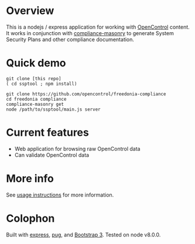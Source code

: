 # Overview

This is a nodejs / express application for working with [OpenControl] content.
It works in conjunction with [compliance-masonry] to generate
System Security Plans and other compliance documentation.

# Quick demo

```/bin/sh
git clone [this repo]
( cd ssptool ; npm install)

git clone https://github.com/opencontrol/freedonia-compliance
cd freedonia compliance
compliance-masonry get
node /path/to/ssptool/main.js server
```

# Current features

- Web application for browsing raw OpenControl data
- Can validate OpenControl data

# More info

See [usage instructions](doc/usage.md) for more information.

# Colophon

Built with [express], [pug], and [Bootstrap 3].
Tested on node v8.0.0.

[OpenControl]: http://open-control.org/
[compliance-masonry]: https://github.com/opencontrol/compliance-masonry
[express]: https://expressjs.com/
[pug]: https://pugjs.org/
[Bootstrap 3]: https://getbootstrap.com/docs/3.3/

